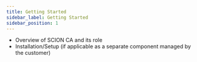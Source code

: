 ```yaml
---
title: Getting Started
sidebar_label: Getting Started
sidebar_position: 1
---
```


- Overview of SCION CA and its role
- Installation/Setup (if applicable as a separate component managed by the customer)
